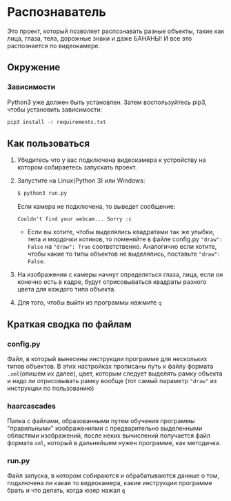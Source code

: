 # Распознаватель

Это проект, который позволяет распознавать разные объекты, такие как лица, глаза, тела, дорожные знаки и даже БАНАНЫ!
И все это распознается по видеокамере.

## Окружение

### Зависимости

Python3 уже должен быть установлен. Затем воспользуйтесь pip3, чтобы установить зависимости:

```bash
pip3 install -r requirements.txt
```

## Как пользоваться

1. Убедитесь что у вас подключена видеокамера к устройству на котором собираетесь запускать проект.
2. Запустите на Linux(Python 3) или Windows:

    ```bash
    $ python3 run.py
    ```
   Если камера не подключена, то выведет сообщение:
   ```
   Couldn't find your webcam... Sorry :c
   ```
    * Если вы хотите, чтобы выделялись квадратами так же улыбки, тела и мордочки котиков, то поменяйте в файле
      config.py `"draw": False` на `"draw": True` соответственно. Аналогично если хотите, чтобы какие то типы объектов
      не выделялись, поставьте `"draw": False`.
3. На изображении с камеры начнут определяться глаза, лица, если он конечно есть в кадре, будут отрисовываться квадраты
   разного цвета для каждого типа объекта.
4. Для того, чтобы выйти из программы нажмите `q`

## Краткая сводка по файлам

### config.py

Файл, в который вынесены инструкции программе для нескольких типов объектов. В этих настройках прописаны путь к файлу
формата `.xml`(опишем их далее), цвет, которым следует выделять рамку объекта и надо ли отрисовывать рамку вообще (тот
самый параметр `"draw"` из инструкции по пользованию)

### haarcascades

Папка с файлами, образованными путем обучения программы "правильными" изображениями с предварительно выделенными
областями изображений, после неких вычислений получается файл формата `xml`, который в дальнейшем нужен программе, как
методичка.

### run.py

Файл запуска, в котором собираются и обрабатываются данные о том, подключена ли какая то видеокамера, какие инструкции
программе брать и что делать, когда юзер нажал `q` 
